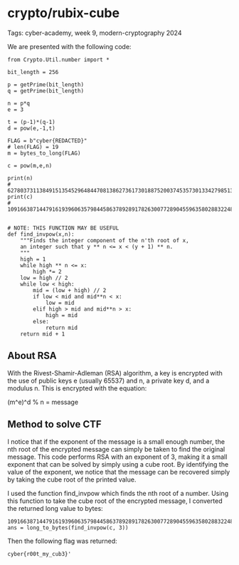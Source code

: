# crypto/rubix-cube
Tags: cyber-academy, week 9, modern-cryptography 2024

We are presented with the following code:

```
from Crypto.Util.number import *

bit_length = 256

p = getPrime(bit_length)
q = getPrime(bit_length)

n = p*q
e = 3

t = (p-1)*(q-1)
d = pow(e,-1,t)

FLAG = b"cyber{REDACTED}"
# len(FLAG) = 19
m = bytes_to_long(FLAG)

c = pow(m,e,n)

print(n)
# 6278037311384915135452964844708138627361730188752003745357301334279851353282124691789127462298533821912021385379022775606478845581097315496944821799543681
print(c)
# 10916638714479161939606357984458637892891782630077289045596358028832248407366786075041059162925173489817133372444440510505884485989248613


# NOTE: THIS FUNCTION MAY BE USEFUL
def find_invpow(x,n):
    """Finds the integer component of the n'th root of x,
    an integer such that y ** n <= x < (y + 1) ** n.
    """
    high = 1
    while high ** n <= x:
        high *= 2
    low = high // 2
    while low < high:
        mid = (low + high) // 2
        if low < mid and mid**n < x:
            low = mid
        elif high > mid and mid**n > x:
            high = mid
        else:
            return mid
    return mid + 1
```
## About RSA

With the Rivest-Shamir-Adleman (RSA) algorithm, a key is encrypted with the use of public keys e (usually 65537) and n, a private key d, and a modulus n. This is encrypted with the equation:

(m^e)^d % n = message

## Method to solve CTF
I notice that if the exponent of the message is a small enough number, the nth root of the encrypted message can simply be taken to find the original message. This code performs RSA with an exponent of 3, making it a small exponent that can be solved by simply using a cube root. By identifying the value of the exponent, we notice that the message can be recovered simply by taking the cube root of the printed value. 

I used the function find_invpow which finds the nth root of a number. Using this function to take the cube root of the encrypted message, I converted the returned long value to bytes:

```
10916638714479161939606357984458637892891782630077289045596358028832248407366786075041059162925173489817133372444440510505884485989248613
ans = long_to_bytes(find_invpow(c, 3)) 
```
Then the following flag was returned:
```
cyber{r00t_my_cub3}'
```



  


  
